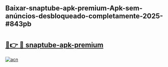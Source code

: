 ## Baixar-snaptube-apk-premium-Apk-sem-anúncios-desbloqueado-completamente-2025-#843pb

# <h2><a href="https://ainizakaria.my?title=snaptube-apk-premium&ref=20M">🔗👉 🔴 snaptube-apk-premium</a></h2>

[![acn](https://github.com/user-attachments/assets/0f9c940e-d8b0-45ae-aac7-cd30a18b3e1c)](https://ainizakaria.my?title=snaptube-apk-premium&ref=20M)

